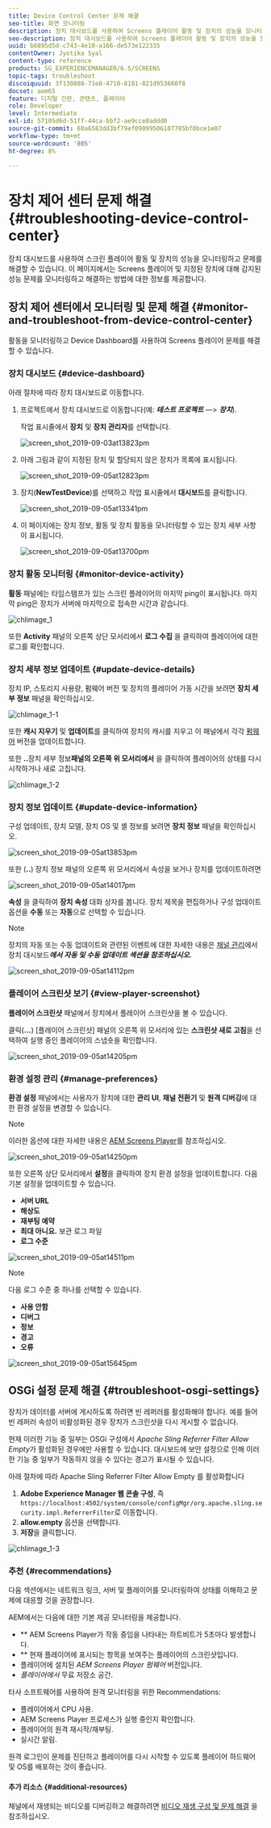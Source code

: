 ```yaml
---
title: Device Control Center 문제 해결
seo-title: 화면 모니터링
description: 장치 대시보드를 사용하여 Screens 플레이어 활동 및 장치의 성능을 모니터링하고 문제를 해결하려면 이 페이지를 따르십시오.
seo-description: 장치 대시보드를 사용하여 Screens 플레이어 활동 및 장치의 성능을 모니터링하고 문제를 해결하려면 이 페이지를 따르십시오.
uuid: b6895d5d-c743-4e10-a166-de573e122335
contentOwner: Jyotika Syal
content-type: reference
products: SG_EXPERIENCEMANAGER/6.5/SCREENS
topic-tags: troubleshoot
discoiquuid: 3f130808-71e8-4710-8181-021d953660f8
docset: aem65
feature: 디지털 간판, 콘텐츠, 플레이어
role: Developer
level: Intermediate
exl-id: 57105d6d-51ff-44ca-bbf2-ae9cce8addd0
source-git-commit: 60a6583dd3bf79ef09099506107705bf0bce1e07
workflow-type: tm+mt
source-wordcount: '805'
ht-degree: 8%

---
```


# 장치 제어 센터 문제 해결 {#troubleshooting-device-control-center}

장치 대시보드를 사용하여 스크린 플레이어 활동 및 장치의 성능을 모니터링하고 문제를 해결할 수 있습니다. 이 페이지에서는 Screens 플레이어 및 지정된 장치에 대해 감지된 성능 문제를 모니터링하고 해결하는 방법에 대한 정보를 제공합니다.

## 장치 제어 센터에서 모니터링 및 문제 해결 {#monitor-and-troubleshoot-from-device-control-center}

활동을 모니터링하고 Device Dashboard를 사용하여 Screens 플레이어 문제를 해결할 수 있습니다.

### 장치 대시보드 {#device-dashboard}

아래 절차에 따라 장치 대시보드로 이동합니다.

1. 프로젝트에서 장치 대시보드로 이동합니다(예: ***테스트 프로젝트*** —> ***장치***).

   작업 표시줄에서 **장치** 및 **장치 관리자**&#x200B;를 선택합니다.

   ![screen_shot_2019-09-03at13823pm](assets/screen_shot_2019-09-03at13823pm.png)

1. 아래 그림과 같이 지정된 장치 및 할당되지 않은 장치가 목록에 표시됩니다.

   ![screen_shot_2019-09-05at12823pm](assets/screen_shot_2019-09-05at12823pm.png)

1. 장치(**NewTestDevice**)를 선택하고 작업 표시줄에서 **대시보드**&#x200B;를 클릭합니다.

   ![screen_shot_2019-09-05at13341pm](assets/screen_shot_2019-09-05at13341pm.png)

1. 이 페이지에는 장치 정보, 활동 및 장치 활동을 모니터링할 수 있는 장치 세부 사항이 표시됩니다.

   ![screen_shot_2019-09-05at13700pm](assets/screen_shot_2019-09-05at13700pm.png)

### 장치 활동 모니터링 {#monitor-device-activity}

**활동** 패널에는 타임스탬프가 있는 스크린 플레이어의 마지막 ping이 표시됩니다. 마지막 ping은 장치가 서버에 마지막으로 접속한 시간과 같습니다.

![chlimage_1](assets/chlimage_1.png)

또한 **Activity** 패널의 오른쪽 상단 모서리에서 **로그 수집** 을 클릭하여 플레이어에 대한 로그를 확인합니다.

### 장치 세부 정보 업데이트 {#update-device-details}

장치 IP, 스토리지 사용량, 펌웨어 버전 및 장치의 플레이어 가동 시간을 보려면 **장치 세부 정보** 패널을 확인하십시오.

![chlimage_1-1](assets/chlimage_1-1.png)

또한 **캐시 지우기** 및 **업데이트**&#x200B;를 클릭하여 장치의 캐시를 지우고 이 패널에서 각각 [펌웨어](screens-glossary.md) 버전을 업데이트합니다.

또한 **..**&#x200B;장치 세부 정보&#x200B;**패널의 오른쪽 위 모서리에서** 을 클릭하여 플레이어의 상태를 다시 시작하거나 새로 고칩니다.

![chlimage_1-2](assets/chlimage_1-2.png)

### 장치 정보 업데이트 {#update-device-information}

구성 업데이트, 장치 모델, 장치 OS 및 셸 정보를 보려면 **장치 정보** 패널을 확인하십시오.

![screen_shot_2019-09-05at13853pm](assets/screen_shot_2019-09-05at13853pm.png)

또한 (**..**) 장치 정보 패널의 오른쪽 위 모서리에서 속성을 보거나 장치를 업데이트하려면

![screen_shot_2019-09-05at14017pm](assets/screen_shot_2019-09-05at14017pm.png)

**속성** 을 클릭하여 **장치 속성** 대화 상자를 봅니다. 장치 제목을 편집하거나 구성 업데이트 옵션을 **수동** 또는 **자동**&#x200B;으로 선택할 수 있습니다.

>[!NOTE]
>
>장치의 자동 또는 수동 업데이트와 관련된 이벤트에 대한 자세한 내용은 [채널 관리](managing-channels.md)에서 장치 대시보드&#x200B;***에서 자동 및 수동 업데이트 섹션을 참조하십시오.***

![screen_shot_2019-09-05at14112pm](assets/screen_shot_2019-09-05at14112pm.png)

### 플레이어 스크린샷 보기 {#view-player-screenshot}

**플레이어 스크린샷** 패널에서 장치에서 플레이어 스크린샷을 볼 수 있습니다.

클릭(**...**) [플레이어 스크린샷] 패널의 오른쪽 위 모서리에 있는 **스크린샷 새로 고침**&#x200B;을 선택하여 실행 중인 플레이어의 스냅숏을 확인합니다.

![screen_shot_2019-09-05at14205pm](assets/screen_shot_2019-09-05at14205pm.png)

### 환경 설정 관리 {#manage-preferences}

**환경 설정** 패널에서는 사용자가 장치에 대한 **관리 UI**, **채널 전환기** 및 **원격 디버깅**&#x200B;에 대한 환경 설정을 변경할 수 있습니다.

>[!NOTE]
>이러한 옵션에 대한 자세한 내용은 [AEM Screens Player](working-with-screens-player.md)를 참조하십시오.

![screen_shot_2019-09-05at14250pm](assets/screen_shot_2019-09-05at14250pm.png)

또한 오른쪽 상단 모서리에서 **설정**&#x200B;을 클릭하여 장치 환경 설정을 업데이트합니다. 다음 기본 설정을 업데이트할 수 있습니다.

* **서버 URL**
* **해상도**
* **재부팅 예약**
* **최대 아니요.** 보관 로그 파일
* **로그 수준**

![screen_shot_2019-09-05at14511pm](assets/screen_shot_2019-09-05at14511pm.png)

>[!NOTE]
>다음 로그 수준 중 하나를 선택할 수 있습니다.
>* **사용 안함**
>* **디버그**
>* **정보**
>* **경고**
>* **오류**


![screen_shot_2019-09-05at15645pm](assets/screen_shot_2019-09-05at15645pm.png)

## OSGi 설정 문제 해결 {#troubleshoot-osgi-settings}

장치가 데이터를 서버에 게시하도록 하려면 빈 레퍼러를 활성화해야 합니다. 예를 들어 빈 레퍼러 속성이 비활성화된 경우 장치가 스크린샷을 다시 게시할 수 없습니다.

현재 이러한 기능 중 일부는 OSGi 구성에서 *Apache Sling Referrer Filter Allow Empty*&#x200B;가 활성화된 경우에만 사용할 수 있습니다. 대시보드에 보안 설정으로 인해 이러한 기능 중 일부가 작동하지 않을 수 있다는 경고가 표시될 수 있습니다.

아래 절차에 따라 Apache Sling Referrer Filter Allow Empty 를 활성화합니다

1. **Adobe Experience Manager 웹 콘솔 구성**, 즉 `https://localhost:4502/system/console/configMgr/org.apache.sling.security.impl.ReferrerFilter`로 이동합니다.
1. **allow.empty** 옵션을 선택합니다.
1. **저장**&#x200B;을 클릭합니다.

![chlimage_1-3](assets/chlimage_1-3.png)

### 추천 {#recommendations}

다음 섹션에서는 네트워크 링크, 서버 및 플레이어를 모니터링하여 상태를 이해하고 문제에 대응할 것을 권장합니다.

AEM에서는 다음에 대한 기본 제공 모니터링을 제공합니다.

* ** AEM Screens Player가 작동 중임을 나타내는 하트비트가 5초마다 발생합니다.
* ** 현재 플레이어에 표시되는 항목을 보여주는 플레이어의 스크린샷입니다.
* 플레이어에 설치된 *AEM Screens Player 펌웨어* 버전입니다.
* *플레이어에서* 무료 저장소 공간.

타사 소프트웨어를 사용하여 원격 모니터링을 위한 Recommendations:

* 플레이어에서 CPU 사용.
* AEM Screens Player 프로세스가 실행 중인지 확인합니다.
* 플레이어의 원격 재시작/재부팅.
* 실시간 알림.

원격 로그인이 문제를 진단하고 플레이어를 다시 시작할 수 있도록 플레이어 하드웨어 및 OS를 배포하는 것이 좋습니다.

#### 추가 리소스 {#additional-resources}

채널에서 재생되는 비디오를 디버깅하고 해결하려면 [비디오 재생 구성 및 문제 해결](troubleshoot-videos.md) 을 참조하십시오.
